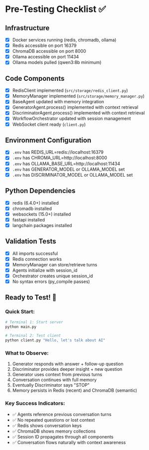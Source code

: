 # Pre-Testing Checklist ✅

## Infrastructure
- [x] Docker services running (redis, chromadb, ollama)
- [x] Redis accessible on port 16379
- [x] ChromaDB accessible on port 8000
- [x] Ollama accessible on port 11434
- [x] Ollama models pulled (qwen3:8b minimum)

## Code Components
- [x] RedisClient implemented (`src/storage/redis_client.py`)
- [x] MemoryManager implemented (`src/storage/memory_manager.py`)
- [x] BaseAgent updated with memory integration
- [x] GeneratorAgent.process() implemented with context retrieval
- [x] DiscriminatorAgent.process() implemented with context retrieval
- [x] WorkflowOrchestrator updated with session management
- [x] WebSocket client ready (`client.py`)

## Environment Configuration
- [x] `.env` has REDIS_URL=redis://localhost:16379
- [x] `.env` has CHROMA_URL=http://localhost:8000
- [x] `.env` has OLLAMA_BASE_URL=http://localhost:11434
- [x] `.env` has GENERATOR_MODEL or OLLAMA_MODEL set
- [x] `.env` has DISCRIMINATOR_MODEL or OLLAMA_MODEL set

## Python Dependencies
- [x] redis (6.4.0+) installed
- [x] chromadb installed
- [x] websockets (15.0+) installed
- [x] fastapi installed
- [x] langchain packages installed

## Validation Tests
- [x] All imports successful
- [x] Redis connection works
- [x] MemoryManager can store/retrieve turns
- [x] Agents initialize with session_id
- [x] Orchestrator creates unique session_id
- [x] No syntax errors (py_compile passes)

## Ready to Test\! 🚀

### Quick Start:
```bash
# Terminal 1: Start server
python main.py

# Terminal 2: Test client
python client.py "Hello, let's talk about AI"
```

### What to Observe:
1. Generator responds with answer + follow-up question
2. Discriminator provides deeper insight + new question  
3. Generator uses context from previous turns
4. Conversation continues with full memory
5. Eventually Discriminator says "STOP"
6. Memory persists in Redis (recent) and ChromaDB (semantic)

### Key Success Indicators:
- ✅ Agents reference previous conversation turns
- ✅ No repeated questions or lost context
- ✅ Redis shows conversation keys
- ✅ ChromaDB shows memory collections
- ✅ Session ID propagates through all components
- ✅ Conversation flows naturally with context awareness
